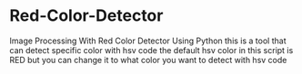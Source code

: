 # Red-Color-Detector
Image Processing With Red Color Detector Using Python
this is a tool that can detect specific color with hsv code the default hsv color in this script is RED but you can change it to what color you want to detect with hsv code
